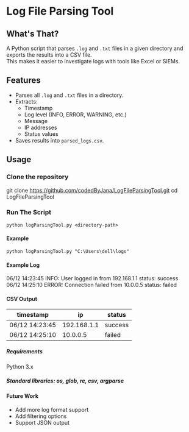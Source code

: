 # Log File Parsing Tool

## What's That?
A Python script that parses `.log` and `.txt` files in a given directory and exports the results into a CSV file.  
This makes it easier to investigate logs with tools like Excel or SIEMs.

## Features
- Parses all `.log` and `.txt` files in a directory.
- Extracts:
  - Timestamp
  - Log level (INFO, ERROR, WARNING, etc.)
  - Message
  - IP addresses
  - Status values
- Saves results into `parsed_logs.csv`.

## Usage

### Clone the repository
git clone https://github.com/codedByJana/LogFileParsingTool.git
cd LogFileParsingTool

### Run The Script 
`python logParsingTool.py <directory-path>`
#### Example 
`python logParsingTool.py "C:\Users\dell\logs"`

#### Example Log

06/12 14:23:45 INFO: User logged in from 192.168.1.1 status: success <br> 
06/12 14:25:10 ERROR: Connection failed from 10.0.0.5 status: failed

#### CSV Output
|timestamp	|ip	| status|
|--------|--------|--------|
|06/12 14:23:45 |	192.168.1.1 | success|
|06/12 14:25:10	| 10.0.0.5 | failed


##### Requirements
Python 3.x

##### Standard libraries: os, glob, re, csv, argparse

#### Future Work
 - Add more log format support
 - Add filtering options
 - Support JSON output
